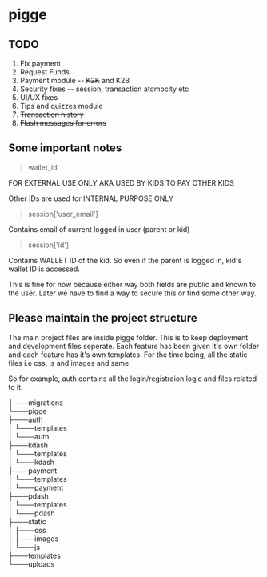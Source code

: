 # pigge

## TODO

<ol>
<li>Fix payment </li>
<li>Request Funds </li>
<li>Payment module -- <s>K2K</s> and K2B</li>
<li>Security fixes -- session, transaction atomocity etc </li>
<li>UI/UX fixes</li>
<li>Tips and quizzes module</li>
<li><s>Transaction history</s></li>
<li><s>Flash messages for errors</s></li>
</ol>

## Some important notes
> wallet_id

FOR EXTERNAL USE ONLY AKA USED BY KIDS TO PAY OTHER KIDS

Other IDs are used for INTERNAL PURPOSE ONLY

> session['user_email'] 

Contains email of current logged in user (parent or kid)

> session['id']

Contains WALLET ID of the kid. So even if the parent is logged in, kid's wallet ID is accessed.

This is fine for now because either way both fields are public and known to the user. Later we have to find a way to secure this or find some other way.


## Please maintain the project structure

The main project files are inside pigge folder. This is to keep deployment and development files seperate.
Each feature has been given it's own folder and each feature has it's own templates. For the time being, all the static files i.e css, js and images and same.

So for example, auth contains all the login/registraion logic and files related to it.



├───migrations<br>
└───pigge<br>
    ├───auth<br>
    │   └───templates<br>
    │       └───auth<br>
    ├───kdash<br>
    │   └───templates<br>
    │       └───kdash<br>
    ├───payment<br>
    │   └───templates<br>
    │       └───payment<br>
    ├───pdash<br>
    │   └───templates<br>
    │       └───pdash<br>
    ├───static<br>
    │   ├───css<br>
    │   ├───images<br>
    │   └───js<br>
    ├───templates<br>
    └───uploads<br>